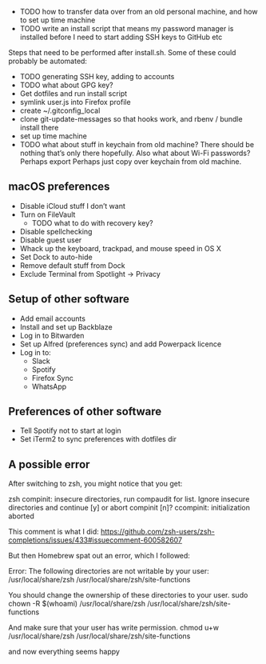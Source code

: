 - TODO how to transfer data over from an old personal machine, and how to set up time machine
- TODO write an install script that means my password manager is installed before I need to start adding SSH keys to GitHub etc

Steps that need to be performed after install.sh. Some of these could probably be automated:

- TODO generating SSH key, adding to accounts
- TODO what about GPG key?
- Get dotfiles and run install script
- symlink user.js into Firefox profile
- create ~/.gitconfig_local
- clone git-update-messages so that hooks work, and rbenv / bundle install there
- set up time machine
- TODO what about stuff in keychain from old machine? There should be nothing that’s only there hopefully. Also what about Wi-Fi passwords? Perhaps export Perhaps just copy over keychain from old machine.

## macOS preferences

- Disable iCloud stuff I don’t want
- Turn on FileVault
    - TODO what to do with recovery key?
- Disable spellchecking
- Disable guest user
- Whack up the keyboard, trackpad, and mouse speed in OS X
- Set Dock to auto-hide
- Remove default stuff from Dock
- Exclude Terminal from Spotlight -> Privacy

## Setup of other software

- Add email accounts
- Install and set up Backblaze
- Log in to Bitwarden
- Set up Alfred (preferences sync) and add Powerpack licence
- Log in to:
  - Slack
  - Spotify
  - Firefox Sync
  - WhatsApp

## Preferences of other software

- Tell Spotify not to start at login
- Set iTerm2 to sync preferences with dotfiles dir

## A possible error

After switching to zsh, you might notice that you get:

zsh compinit: insecure directories, run compaudit for list.
Ignore insecure directories and continue [y] or abort compinit [n]? ccompinit: initialization aborted

This comment is what I did: https://github.com/zsh-users/zsh-completions/issues/433#issuecomment-600582607

But then Homebrew spat out an error, which I followed:

Error: The following directories are not writable by your user:
/usr/local/share/zsh
/usr/local/share/zsh/site-functions

You should change the ownership of these directories to your user.
  sudo chown -R $(whoami) /usr/local/share/zsh /usr/local/share/zsh/site-functions

And make sure that your user has write permission.
  chmod u+w /usr/local/share/zsh /usr/local/share/zsh/site-functions

and now everything seems happy
